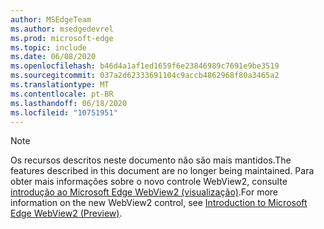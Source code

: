 ```yaml
---
author: MSEdgeTeam
ms.author: msedgedevrel
ms.prod: microsoft-edge
ms.topic: include
ms.date: 06/08/2020
ms.openlocfilehash: b46d4a1af1ed1659f6e23846989c7691e9be3519
ms.sourcegitcommit: 037a2d62333691104c9accb4862968f80a3465a2
ms.translationtype: MT
ms.contentlocale: pt-BR
ms.lasthandoff: 06/18/2020
ms.locfileid: "10751951"
---
```

> [!NOTE]
> <span data-ttu-id="b3ba6-101">Os recursos descritos neste documento não são mais mantidos.</span><span class="sxs-lookup"><span data-stu-id="b3ba6-101">The features described in this document are no longer being maintained.</span></span> <span data-ttu-id="b3ba6-102">Para obter mais informações sobre o novo controle WebView2, consulte [introdução ao Microsoft Edge WebView2 (visualização)][MicrosoftEdgeWebview2Index].</span><span class="sxs-lookup"><span data-stu-id="b3ba6-102">For more information on the new WebView2 control, see [Introduction to Microsoft Edge WebView2 (Preview)][MicrosoftEdgeWebview2Index].</span></span>  

<!-- image links -->  

<!-- links -->  

[MicrosoftEdgeWebview2Index]: /microsoft-edge/webview2/index "Microsoft Edge (Chromium) WebView2 (visualização)"
